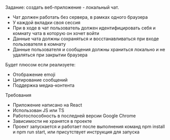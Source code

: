Задание: создать веб-приложение - локальный чат.

-  Чат должен работать без сервера, в рамках одного браузера
-  У каждой вкладки своя сессия
-  При в ходе в чат пользователь должен идентифицировать себя и комнату чата в которую он хочет войти
-  Данные чата должны сохраняться и восстанавливаться при входе пользователя в комнату
-  Данные пользователя и сообщения должны храниться локально и не удаляться при закрытии браузера

Будет плюсом если реализуете:

-  Отображение emoji
-  Цитирование сообщений
-  Поддержка медиа-контента

Требования

-  Приложение написано на React
-  Использован JS или TS
-  Работоспособность в последней версии Google Chrome
-  Зависимости не хранятся в проекте
-  Проект запускается и работает после выполнения команд npm install и npm run start, или присутствует инструкция для запуска

